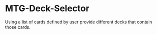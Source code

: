 # MTG-Deck-Selector
Using a list of cards defined by user provide different decks that contain those cards.
